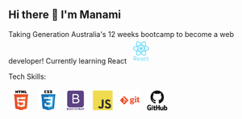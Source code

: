 ## Hi there 👋 I'm Manami

<!--**manami-d/manami-d** is a ✨ _special_ ✨ repository because its `README.md` (this file) appears on your GitHub profile.-->
Taking Generation Australia's 12 weeks bootcamp to become a web developer!
Currently learning React <img width="20px" src="./icons/react/react-original-wordmark.svg" alt="react" style="padding:5px; width: 40px;" >

Tech Skills:
<div style="display:inline-block;" >
    <i class="devicon-git-plain"></i>
<img width="40px" src="./icons/html5/html5-original-wordmark.svg" alt="html5" style="padding:5px; width: 40px;" >
<img width="40px"  src="./icons/css3/css3-original-wordmark.svg" alt="css" style="padding:5px; width: 40px;" >
<img width="40px" src="./icons/bootstrap/bootstrap-plain-wordmark.svg" alt="bootstrap" style="padding:5px; width: 40px;" >
<img width="40px"  src="./icons/javascript/javascript-original.svg" alt="javascript" style="padding:5px; width: 40px;" >
<img width="40px" src="./icons/git/git-plain-wordmark.svg" alt="git" style="padding:5px; width: 40px;" >
<img width="40px" src="./icons/github/github-original-wordmark.svg" alt="github" style="padding:5px; width: 40px;" >
</div>
